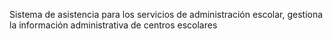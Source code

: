 Sistema de asistencia para los servicios de administración escolar, gestiona la información administrativa de centros escolares